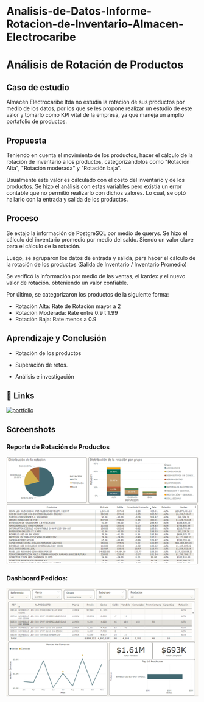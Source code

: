 # Analisis-de-Datos-Informe-Rotacion-de-Inventario-Almacen-Electrocaribe

# Análisis de Rotación de Productos

## Caso de estudio 

Almacén Electrocaribe ltda no estudia la rotación de sus productos por medio de los datos, por los que se les propone realizar un estudio de este valor y tomarlo como KPI vital de la empresa, ya que maneja un amplio portafolio de productos. 

## Propuesta
Teniendo en cuenta el movimiento de los productos, hacer el cálculo de la rotación de inventario a los productos, categorizándolos como "Rotación Alta", "Rotación moderada" y "Rotación baja".

Usualmente este valor es cálculado con el costo del inventario y de los productos. Se hizo el análisis con estas variables pero existía un error contable que no permitió realizarlo con dichos valores. Lo cual, se optó hallarlo con la entrada y salida de los productos.

## Proceso
Se extajo la información de PostgreSQL por medio de querys. Se hizo el cálculo del inventario promedio por medio del saldo. Siendo un valor clave para el cálculo de la rotación.

Luego, se agruparon los datos de entrada y salida, pera hacer el cálculo de la rotación de los productos (Salida de Inventario / Inventario Promedio)

Se verificó la información por medio de las ventas, el kardex y el nuevo valor de rotación. obteniendo un valor confiable.

Por último, se categorizaron los productos de la siguiente forma:

- Rotación Alta: Rate de Rotación mayor a 2
- Rotación Moderada: Rate entre 0.9 t 1.99
- Rotación Baja: Rate menos a 0.9

## Aprendizaje y Conclusión

- Rotación de los productos 

- Superación de retos. 

- Análisis e investigación

## 🔗 Links
[![portfolio](https://img.shields.io/badge/Documento:Rotación_Inventario-grey)](https://github.com/csanchezacev/Analisis-de-Datos-Informe-Rotacion-de-Inventario-Almacen-Electrocaribe/blob/main/Rotacion_Productos.ipynb)

## Screenshots

### Reporte de Rotación de Productos
<img src = "Screenshoot_Rotacion_Productos.png">


### Dashboard Pedidos:
<img src = "Screenshoot_dashboard_pedidos.png">


